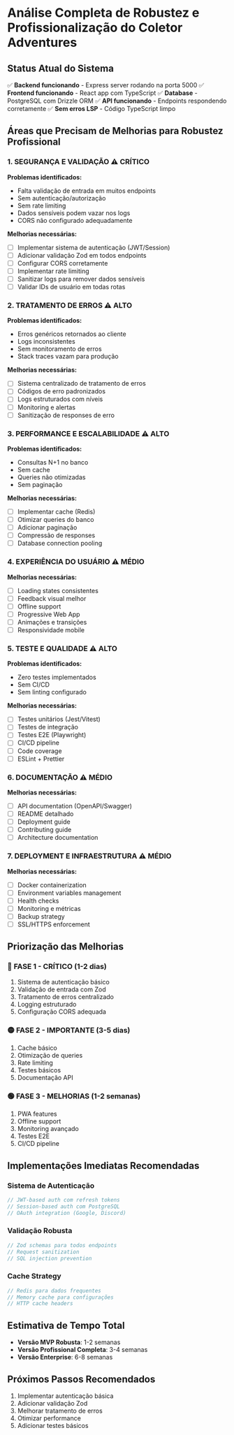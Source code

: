 # Análise Completa de Robustez e Profissionalização do Coletor Adventures

## Status Atual do Sistema
✅ **Backend funcionando** - Express server rodando na porta 5000
✅ **Frontend funcionando** - React app com TypeScript
✅ **Database** - PostgreSQL com Drizzle ORM
✅ **API funcionando** - Endpoints respondendo corretamente
✅ **Sem erros LSP** - Código TypeScript limpo

## Áreas que Precisam de Melhorias para Robustez Profissional

### 1. **SEGURANÇA E VALIDAÇÃO** ⚠️ CRÍTICO
**Problemas identificados:**
- Falta validação de entrada em muitos endpoints
- Sem autenticação/autorização
- Sem rate limiting
- Dados sensíveis podem vazar nos logs
- CORS não configurado adequadamente

**Melhorias necessárias:**
- [ ] Implementar sistema de autenticação (JWT/Session)
- [ ] Adicionar validação Zod em todos endpoints
- [ ] Configurar CORS corretamente
- [ ] Implementar rate limiting
- [ ] Sanitizar logs para remover dados sensíveis
- [ ] Validar IDs de usuário em todas rotas

### 2. **TRATAMENTO DE ERROS** ⚠️ ALTO
**Problemas identificados:**
- Erros genéricos retornados ao cliente
- Logs inconsistentes
- Sem monitoramento de erros
- Stack traces vazam para produção

**Melhorias necessárias:**
- [ ] Sistema centralizado de tratamento de erros
- [ ] Códigos de erro padronizados
- [ ] Logs estruturados com níveis
- [ ] Monitoring e alertas
- [ ] Sanitização de responses de erro

### 3. **PERFORMANCE E ESCALABILIDADE** ⚠️ ALTO
**Problemas identificados:**
- Consultas N+1 no banco
- Sem cache
- Queries não otimizadas
- Sem paginação

**Melhorias necessárias:**
- [ ] Implementar cache (Redis)
- [ ] Otimizar queries do banco
- [ ] Adicionar paginação
- [ ] Compressão de responses
- [ ] Database connection pooling

### 4. **EXPERIÊNCIA DO USUÁRIO** ⚠️ MÉDIO
**Melhorias necessárias:**
- [ ] Loading states consistentes
- [ ] Feedback visual melhor
- [ ] Offline support
- [ ] Progressive Web App
- [ ] Animações e transições
- [ ] Responsividade mobile

### 5. **TESTE E QUALIDADE** ⚠️ ALTO
**Problemas identificados:**
- Zero testes implementados
- Sem CI/CD
- Sem linting configurado

**Melhorias necessárias:**
- [ ] Testes unitários (Jest/Vitest)
- [ ] Testes de integração
- [ ] Testes E2E (Playwright)
- [ ] CI/CD pipeline
- [ ] Code coverage
- [ ] ESLint + Prettier

### 6. **DOCUMENTAÇÃO** ⚠️ MÉDIO
**Melhorias necessárias:**
- [ ] API documentation (OpenAPI/Swagger)
- [ ] README detalhado
- [ ] Deployment guide
- [ ] Contributing guide
- [ ] Architecture documentation

### 7. **DEPLOYMENT E INFRAESTRUTURA** ⚠️ MÉDIO
**Melhorias necessárias:**
- [ ] Docker containerization
- [ ] Environment variables management
- [ ] Health checks
- [ ] Monitoring e métricas
- [ ] Backup strategy
- [ ] SSL/HTTPS enforcement

## Priorização das Melhorias

### 🔴 **FASE 1 - CRÍTICO (1-2 dias)**
1. Sistema de autenticação básico
2. Validação de entrada com Zod
3. Tratamento de erros centralizado
4. Logging estruturado
5. Configuração CORS adequada

### 🟡 **FASE 2 - IMPORTANTE (3-5 dias)**
1. Cache básico
2. Otimização de queries
3. Rate limiting
4. Testes básicos
5. Documentação API

### 🟢 **FASE 3 - MELHORIAS (1-2 semanas)**
1. PWA features
2. Offline support
3. Monitoring avançado
4. Testes E2E
5. CI/CD pipeline

## Implementações Imediatas Recomendadas

### Sistema de Autenticação
```typescript
// JWT-based auth com refresh tokens
// Session-based auth com PostgreSQL
// OAuth integration (Google, Discord)
```

### Validação Robusta
```typescript
// Zod schemas para todos endpoints
// Request sanitization
// SQL injection prevention
```

### Cache Strategy
```typescript
// Redis para dados frequentes
// Memory cache para configurações
// HTTP cache headers
```

## Estimativa de Tempo Total
- **Versão MVP Robusta**: 1-2 semanas
- **Versão Profissional Completa**: 3-4 semanas
- **Versão Enterprise**: 6-8 semanas

## Próximos Passos Recomendados
1. Implementar autenticação básica
2. Adicionar validação Zod
3. Melhorar tratamento de erros  
4. Otimizar performance
5. Adicionar testes básicos